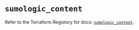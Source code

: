 # `sumologic_content`

Refer to the Terraform Registory for docs: [`sumologic_content`](https://www.terraform.io/docs/providers/sumologic/r/content).
